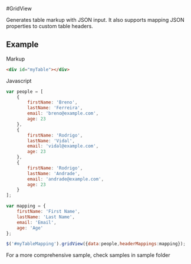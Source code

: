 #GridView

Generates table markup with JSON input. It also supports mapping JSON properties to custom table headers.

## Example

Markup
```html
<div id="myTable"></div>
```

Javascript

```Javascript
var people = [
	{
		firstName: 'Breno',
		lastName: 'Ferreira',
		email: 'breno@example.com',
		age: 23
	},
	{
		firstName: 'Rodrigo',
		lastName: 'Vidal',
		email: 'vidal@example.com',
		age: 23
	},
	{
		firstName: 'Rodrigo',
		lastName: 'Andrade',
		email: 'andrade@example.com',
		age: 23
	}
];

var mapping = {
	firstName: 'First Name',
	lastName: 'Last Name',
	email: 'Email',
	age: 'Age'
};

$('#myTableMapping').gridView({data:people,headerMappings:mapping});
```

For a more comprehensive sample, check samples in sample folder
